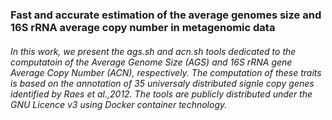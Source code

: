 ### Fast and accurate estimation of the average genomes size and 16S rRNA average copy number in metagenomic data
###### In this work, we present the ags.sh and acn.sh tools dedicated to the computatoin of the Average Genome Size (AGS) and 16S rRNA gene Average Copy Number (ACN), respectively. The computation of these traits is based on the annotation of 35 universaly distributed signle copy genes identified by Raes et al.,2012. The tools are publicly distributed under the GNU Licence v3 using Docker container technology.

